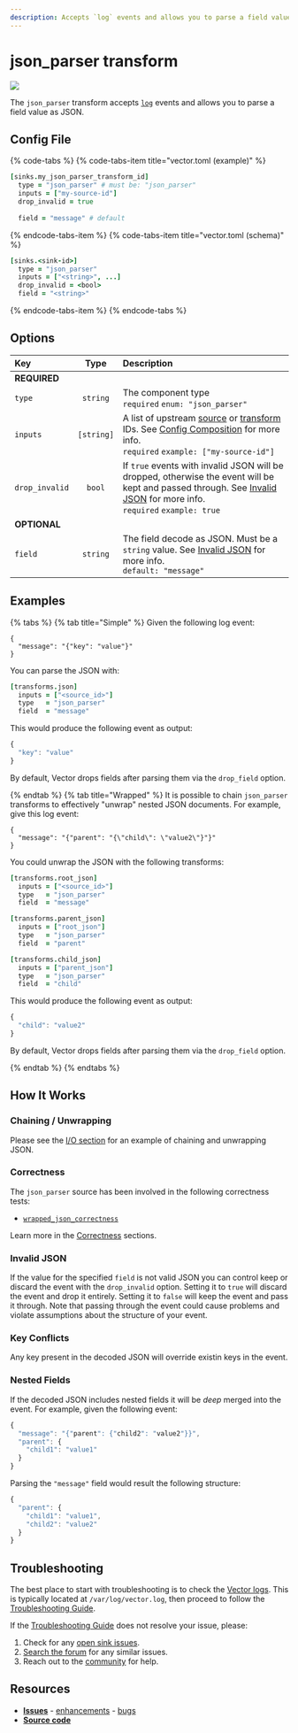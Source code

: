 ```yaml
---
description: Accepts `log` events and allows you to parse a field value as JSON.
---
```


<!--
     THIS FILE IS AUTOOGENERATED!

     To make changes please edit the template located at:

     scripts/generate/templates/docs/usage/configuration/transforms/json_parser.md.erb
-->

# json_parser transform

![][images.json_parser_transform]


The `json_parser` transform accepts [`log`][docs.log_event] events and allows you to parse a field value as JSON.

## Config File

{% code-tabs %}
{% code-tabs-item title="vector.toml (example)" %}
```coffeescript
[sinks.my_json_parser_transform_id]
  type = "json_parser" # must be: "json_parser"
  inputs = ["my-source-id"]
  drop_invalid = true
  
  field = "message" # default
```
{% endcode-tabs-item %}
{% code-tabs-item title="vector.toml (schema)" %}
```coffeescript
[sinks.<sink-id>]
  type = "json_parser"
  inputs = ["<string>", ...]
  drop_invalid = <bool>
  field = "<string>"
```
{% endcode-tabs-item %}
{% endcode-tabs %}

## Options

| Key  | Type  | Description |
|:-----|:-----:|:------------|
| **REQUIRED** | | |
| `type` | `string` | The component type<br />`required` `enum: "json_parser"` |
| `inputs` | `[string]` | A list of upstream [source][docs.sources] or [transform][docs.transforms] IDs. See [Config Composition][docs.config_composition] for more info.<br />`required` `example: ["my-source-id"]` |
| `drop_invalid` | `bool` | If `true` events with invalid JSON will be dropped, otherwise the event will be kept and passed through. See [Invalid JSON](#invalid-json) for more info.<br />`required` `example: true` |
| **OPTIONAL** | | |
| `field` | `string` | The field decode as JSON. Must be a `string` value. See [Invalid JSON](#invalid-json) for more info.<br />`default: "message"` |

## Examples

{% tabs %}
{% tab title="Simple" %}
Given the following log event:

```
{
  "message": "{"key": "value"}"
}
```

You can parse the JSON with:

```coffeescript
[transforms.json]
  inputs = ["<source_id>"]
  type   = "json_parser"
  field  = "message"
```

This would produce the following event as output:

```javascript
{
  "key": "value"
}
```

By default, Vector drops fields after parsing them via the `drop_field`
option.

{% endtab %}
{% tab title="Wrapped" %}
It is possible to chain `json_parser` transforms to effectively "unwrap"
nested JSON documents. For example, give this log event:

```
{
  "message": "{"parent": "{\"child\": \"value2\"}"}"
}
```

You could unwrap the JSON with the following transforms:

```coffeescript
[transforms.root_json]
  inputs = ["<source_id>"]
  type   = "json_parser"
  field  = "message"

[transforms.parent_json]
  inputs = ["root_json"]
  type   = "json_parser"
  field  = "parent"

[transforms.child_json]
  inputs = ["parent_json"]
  type   = "json_parser"
  field  = "child"
```

This would produce the following event as output:

```javascript
{
  "child": "value2"
}
```

By default, Vector drops fields after parsing them via the `drop_field`
option.

{% endtab %}
{% endtabs %}

## How It Works



### Chaining / Unwrapping

Please see the [I/O section](#i-o) for an example of chaining and unwrapping JSON.

### Correctness

The `json_parser` source has been involved in the following correctness tests:

* [`wrapped_json_correctness`][url.wrapped_json_correctness_test]

Learn more in the [Correctness][docs.correctness] sections.

### Invalid JSON

If the value for the specified `field` is not valid JSON you can control keep or discard the event with the `drop_invalid` option. Setting it to `true` will discard the event and drop it entirely. Setting it to `false` will keep the event and pass it through. Note that passing through the event could cause problems and violate assumptions about the structure of your event.

### Key Conflicts

Any key present in the decoded JSON will override existin keys in the event.

### Nested Fields

If the decoded JSON includes nested fields it will be _deep_ merged into the event. For example, given the following event:

```javascript
{
  "message": "{"parent": {"child2": "value2"}}",
  "parent": {
    "child1": "value1"
  }
}
```

Parsing the `"message"` field would result the following structure:

```javascript
{
  "parent": {
    "child1": "value1",
    "child2": "value2"
  }
}
```

## Troubleshooting

The best place to start with troubleshooting is to check the
[Vector logs][docs.monitoring_logs]. This is typically located at
`/var/log/vector.log`, then proceed to follow the
[Troubleshooting Guide][docs.troubleshooting].

If the [Troubleshooting Guide][docs.troubleshooting] does not resolve your
issue, please:

1. Check for any [open sink issues][url.json_parser_transform_issues].
2. [Search the forum][url.search_forum] for any similar issues.
2. Reach out to the [community][url.community] for help.

## Resources

* [**Issues**][url.json_parser_transform_issues] - [enhancements][url.json_parser_transform_enhancements] - [bugs][url.json_parser_transform_bugs]
* [**Source code**][url.json_parser_transform_source]


[docs.config_composition]: ../../../usage/configuration/README.md#composition
[docs.correctness]: ../../../correctness.md
[docs.log_event]: ../../../about/data-model.md#log
[docs.monitoring_logs]: ../../../usage/administration/monitoring.md#logs
[docs.sources]: ../../../usage/configuration/sources
[docs.transforms]: ../../../usage/configuration/transforms
[docs.troubleshooting]: ../../../usage/guides/troubleshooting.md
[images.json_parser_transform]: ../../../assets/json_parser-transform.svg
[url.community]: https://vector.dev/community
[url.json_parser_transform_bugs]: https://github.com/timberio/vector/issues?q=is%3Aopen+is%3Aissue+label%3A%22Transform%3A+json_parser%22+label%3A%22Type%3A+Bug%22
[url.json_parser_transform_enhancements]: https://github.com/timberio/vector/issues?q=is%3Aopen+is%3Aissue+label%3A%22Transform%3A+json_parser%22+label%3A%22Type%3A+Enhancement%22
[url.json_parser_transform_issues]: https://github.com/timberio/vector/issues?q=is%3Aopen+is%3Aissue+label%3A%22Transform%3A+json_parser%22
[url.json_parser_transform_source]: https://github.com/timberio/vector/tree/master/src/transforms/json_parser.rs
[url.search_forum]: https://forum.vector.dev/search?expanded=true
[url.wrapped_json_correctness_test]: https://github.com/timberio/vector-test-harness/tree/master/cases/wrapped_json_correctness
